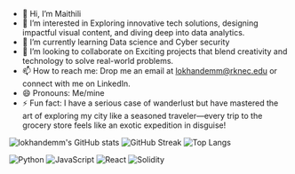 - 👋 Hi, I’m Maithili
- 👀 I’m interested in Exploring innovative tech solutions, designing impactful visual content, and diving deep into data analytics.
- 🌱 I’m currently learning Data science and Cyber security
- 💞️ I’m looking to collaborate on Exciting projects that blend creativity and technology to solve real-world problems.
- 📫 How to reach me: Drop me an email at lokhandemm@rknec.edu or connect with me on LinkedIn.
- 😄 Pronouns: Me/mine
- ⚡ Fun fact: I have a serious case of wanderlust but have mastered the art of exploring my city like a seasoned traveler—every trip to the grocery store feels like an exotic expedition in disguise!

<!---
lokhandemm/lokhandemm is a ✨ special ✨ repository because its `README.md` (this file) appears on your GitHub profile.
You can click the Preview link to take a look at your changes.
--->
![lokhandemm's GitHub stats](https://github-readme-stats.vercel.app/api?username=lokhandemm&show_icons=true&theme=radical&card_width=450)
![GitHub Streak](https://github-readme-streak-stats.herokuapp.com/?user=lokhandemm&theme=radical&card_width=450)
![Top Langs](https://github-readme-stats.vercel.app/api/top-langs/?username=lokhandemm&layout=compact&theme=radical)


![Python](https://img.shields.io/badge/Python-3776AB?style=for-the-badge&logo=python&logoColor=white)
![JavaScript](https://img.shields.io/badge/JavaScript-F7DF1E?style=for-the-badge&logo=javascript&logoColor=black)
![React](https://img.shields.io/badge/React-61DAFB?style=for-the-badge&logo=react&logoColor=black)
![Solidity](https://img.shields.io/badge/Solidity-363636?style=for-the-badge&logo=solidity&logoColor=white)

